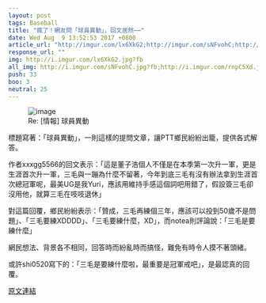 ```yaml
---
layout: post
tags: Baseball
title: "瘋了！網友問「球員異動」，回文居然⋯⋯"
date: Wed Aug  9 13:52:53 2017 +0800
article_url: "http://imgur.com/lx6XkG2;http://imgur.com/sNFvohC;http://imgur.com/rnpC5Xd;http://imgur.com/YiYBgDk"
response_url: ""
img: http://i.imgur.com/lx6XkG2.jpg?fb
all_img: http://i.imgur.com/sNFvohC.jpg?fb;http://i.imgur.com/rnpC5Xd.jpg?fb;http://i.imgur.com/YiYBgDk.jpg?fb
push: 33
boo: 3
neutral: 25
---
```


<figure>
<img src="http://i.imgur.com/lx6XkG2.jpg?fb" alt="image">
<figcaption>
Re: [情報] 球員異動
</figcaption>
</figure>



標題寫著：「球員異動」，一則這樣的提問文章，讓PTT鄉民紛紛出籠，提供各式解答。

作者xxxgg5566的回文表示：「這是董子浩個人不僅是在本季第一次升一軍，更是生涯首次升一軍，三毛與一蹦為什麼不留著，今年到底三毛有沒有辦法拿到生涯首次總冠軍呢，最美UG是我Yuri，應該用維持手感這個詞吧用錯了，假設簽三毛卻沒用他，就算三毛在吱吱退休」

對這篇回覆，鄉民紛紛表示：「贊成，三毛再練個三年，應該可以投到50歲不是問題」、「三毛要練XDDDD」、「三毛要練什麼，XD」，而notea則評論說：「三毛是要練什麼」

網民想法、背景各不相同，回答時而紛亂時而搞怪，難免有時令人摸不著頭緒。

或許shi0520寫下的：「三毛是要練什麼啦，最重要是冠軍戒吧」，是最認真的回覆。

<a href = "https://www.ptt.cc/bbs/Baseball/M.1502257981.A.883.html">原文連結</a>

